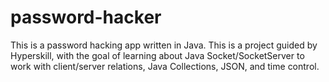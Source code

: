 # password-hacker
This is a password hacking app written in Java. This is a project guided by Hyperskill, with the goal of learning about Java Socket/SocketServer to work with client/server relations, Java Collections, JSON, and time control.
